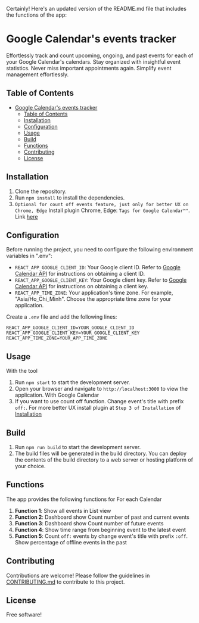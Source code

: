 Certainly! Here's an updated version of the README.md file that includes the functions of the app:

# Google Calendar's events tracker
Effortlessly track and count upcoming, ongoing, and past events for each of your Google Calendar's calendars. Stay organized with insightful event statistics. Never miss important appointments again. Simplify event management effortlessly.

## Table of Contents
- [Google Calendar's events tracker](#google-calendars-events-tracker)
  - [Table of Contents](#table-of-contents)
  - [Installation](#installation)
  - [Configuration](#configuration)
  - [Usage](#usage)
  - [Build](#build)
  - [Functions](#functions)
  - [Contributing](#contributing)
  - [License](#license)

## Installation
1. Clone the repository.
2. Run `npm install` to install the dependencies.
3. `Optional for count off events feature, just only for better UX on Chrome, Edge` Install plugin Chrome, Edge: `Tags for Google Calendar™"`. Link [here](https://chromewebstore.google.com/detail/tags-for-google-calendar/ncpjnjohbcgocheijdaafoidjnkpajka)

## Configuration

Before running the project, you need to configure the following environment variables in ".env":

- `REACT_APP_GOOGLE_CLIENT_ID`: Your Google client ID. Refer to [Google Calendar API](https://developers.google.com/calendar/api/quickstart/go) for instructions on obtaining a client ID.
- `REACT_APP_GOOGLE_CLIENT_KEY`: Your Google client key. Refer to [Google Calendar API](https://developers.google.com/calendar/api/quickstart/go) for instructions on obtaining a client key.
- `REACT_APP_TIME_ZONE`: Your application's time zone. For example, "Asia/Ho_Chi_Minh". Choose the appropriate time zone for your application.

Create a `.env` file and add the following lines:

```
REACT_APP_GOOGLE_CLIENT_ID=YOUR_GOOGLE_CLIENT_ID
REACT_APP_GOOGLE_CLIENT_KEY=YOUR_GOOGLE_CLIENT_KEY
REACT_APP_TIME_ZONE=YOUR_APP_TIME_ZONE
```

## Usage
With the tool
1. Run `npm start` to start the development server.
2. Open your browser and navigate to `http://localhost:3000` to view the application.
With Google Calendar
1. If you want to use count off function. Change event's title with prefix `off:`. For more better UX install plugin at  `Step 3 of Installation` of [Installation](#installation)

## Build
1. Run `npm run build` to start the development server.
2. The build files will be generated in the build directory. You can deploy the contents of the build directory to a web server or hosting platform of your choice.


## Functions
The app provides the following functions for For each Calendar
1. **Function 1**: Show all events in List view
2. **Function 2**: Dashboard show Count number of past and current events
3. **Function 3**: Dashboard show Count number of future events
4. **Function 4**: Show time range from beginning event to the latest event
5. **Function 5**: Count `off:` events by change event's title with prefix `:off`. Show percentage of offline events in the past 

## Contributing
Contributions are welcome! Please follow the guidelines in [CONTRIBUTING.md](CONTRIBUTING.md) to contribute to this project.

## License
Free software! 